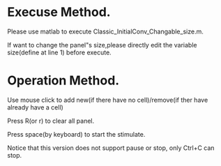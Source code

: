 # Execuse Method.

Please use matlab to execute Classic_InitialConv_Changable_size.m.

If want to change the panel"s size,please directly edit the variable size(define at line 1) before execute.

# Operation Method.

Use mouse click to add new(if there have no cell)/remove(if ther have already have a cell)

Press R(or r) to clear all panel.

Press space(by keyboard) to start the stimulate.

Notice that this version does not support pause or stop, only Ctrl+C can stop.
